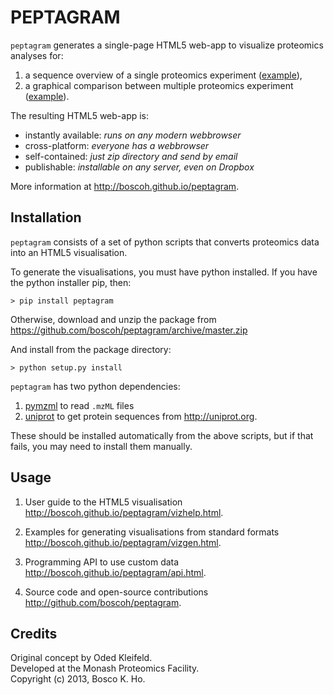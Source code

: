 

# PEPTAGRAM

`peptagram` generates a single-page HTML5 web-app to visualize proteomics analyses for:

1. a sequence overview of a single proteomics experiment ([example][example1]),
2. a graphical comparison between multiple proteomics experiment ([example][example2]).

[example1]:http://boscoh.github.io/peptagram/examples/overview/index.html
[example2]:http://boscoh.github.io/peptagram/examples/comparison/index.html

The resulting HTML5 web-app is:

- instantly available: *runs on any modern webbrowser*
- cross-platform: *everyone has a webbrowser*
- self-contained: *just zip directory and send by email*
- publishable: *installable on any server, even on Dropbox*

More information at <http://boscoh.github.io/peptagram>.


## Installation

`peptagram` consists of a set of python scripts that converts proteomics data into an HTML5 visualisation. 

To generate the visualisations, you must have python installed. If you have the python installer pip, then:

    > pip install peptagram

Otherwise, download and unzip the package from <https://github.com/boscoh/peptagram/archive/master.zip>

And install from the package directory:

    > python setup.py install

`peptagram` has two python dependencies: 

  1. [pymzml](https://github.com/pymzml/pymzML) to read `.mzML` files
  2. [uniprot](https://github.com/boscoh/uniprot) to get protein sequences from <http://uniprot.org>. 

These should be installed automatically from the above scripts, but if that fails, you may need to install them manually.


## Usage

1. User guide to the HTML5 visualisation <http://boscoh.github.io/peptagram/vizhelp.html>.

2. Examples for generating visualisations from standard formats <http://boscoh.github.io/peptagram/vizgen.html>.

3. Programming API to use custom data <http://boscoh.github.io/peptagram/api.html>.

4. Source code and open-source contributions <http://github.com/boscoh/peptagram>.



## Credits
Original concept by Oded Kleifeld.  
Developed at the Monash Proteomics Facility.  
Copyright (c) 2013, Bosco K. Ho.  

